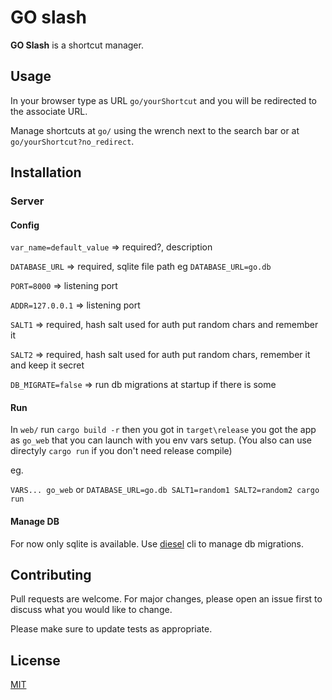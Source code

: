# GO slash

**GO Slash** is a shortcut manager.

## Usage

In your browser type as URL `go/yourShortcut` and you will be redirected to the associate URL.

Manage shortcuts at `go/` using the wrench next to the search bar or at `go/yourShortcut?no_redirect`.

## Installation

### Server

#### Config

`var_name=default_value` => required?, description

`DATABASE_URL` => required, sqlite file path eg `DATABASE_URL=go.db`

`PORT=8000` => listening port

`ADDR=127.0.0.1` => listening port

`SALT1` => required, hash salt used for auth put random chars and remember it

`SALT2` => required, hash salt used for auth put random chars, remember it and keep it secret

`DB_MIGRATE=false` => run db migrations at startup if there is some

#### Run

In `web/` run `cargo build -r` then you got in `target\release` you got the app as `go_web` that you can launch with you env vars setup.
(You also can use directyly `cargo run` if you don't need release compile)

eg.

`VARS... go_web` or `DATABASE_URL=go.db SALT1=random1 SALT2=random2 cargo run`

#### Manage DB

For now only sqlite is available.
Use [diesel](https://diesel.rs/) cli to manage db migrations.

## Contributing

Pull requests are welcome. For major changes, please open an issue first to discuss what you would like to change.

Please make sure to update tests as appropriate.

## License

[MIT](https://choosealicense.com/licenses/mit/)
